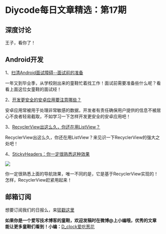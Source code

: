 # Diycode每日文章精选：第17期

## 深度讨论

[]()

王子，看你了！

## Android开发

1、[扫清Android面试障碍--面试前的准备](http://www.bingjie.me/2016/05/12/%E6%89%AB%E6%B8%85%E9%9D%A2%E8%AF%95%E5%89%8D%E7%9A%84%E5%87%86%E5%A4%87.html#section-13)

一年又到毕业季，从学校刚出来的童鞋忙着找工作！面试前需要准备些什么呢？看看上面这位女童鞋的面试经！

2、[开发更安全的安卓应用要注意哪些？](http://android.jobbole.com/83264/)

安卓应用常被用于处理非常敏感的数据，开发者有责任确保用户提供的信息不被居心不良者轻易截取，不如学习一下怎样开发更安全的安卓应用吧！

3、[RecyclerView出这么久，你还在用ListView？](http://www.jianshu.com/p/a92955be0a3e)

RecyclerView出这么久，你还在用ListView？来见识一下RecyclerView的强大之处吧！

4、[StickyHeaders：你一定很熟悉这种效果](https://github.com/ShamylZakariya/StickyHeaders)

![](https://github.com/ShamylZakariya/StickyHeaders/blob/master/readme-assets/video-addressbook.gif?raw=true)

你一定很熟悉上面的导航效果，唯一不同的是，它是基于RecyclerView实现的！怎样，RecyclerView赶紧用起来！

## 邮箱订阅

想要订阅我们的日报么，来[猛戳这里](http://list.qq.com/cgi-bin/qf_invite?id=d469993d2c888e971c0fbb2309c4d84256968386b126b967)

**如果你是一个爱写技术博客的童鞋，欢迎发稿时在微博@上小编哦，优秀的文章能让更多童鞋们看到！小编：**[D_clock爱吃葱花](http://weibo.com/2480694892/profile?rightmod=1&wvr=6&mod=personinfo&is_all=1)